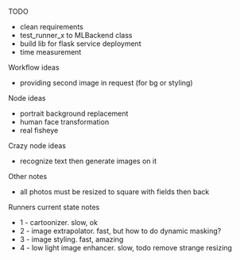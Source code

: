 TODO
- clean requirements
- test_runner_x to MLBackend class
- build lib for flask service deployment
- time measurement

Workflow ideas
- providing second image in request (for bg or styling)

Node ideas
- portrait background replacement
- human face transformation
- real fisheye

Crazy node ideas
- recognize text then generate images on it

Other notes
- all photos must be resized to square with fields then back

Runners current state notes
- 1 - cartoonizer. slow, ok
- 2 - image extrapolator. fast, but how to do dynamic masking?
- 3 - image styling. fast, amazing
- 4 - low light image enhancer. slow, todo remove strange resizing
